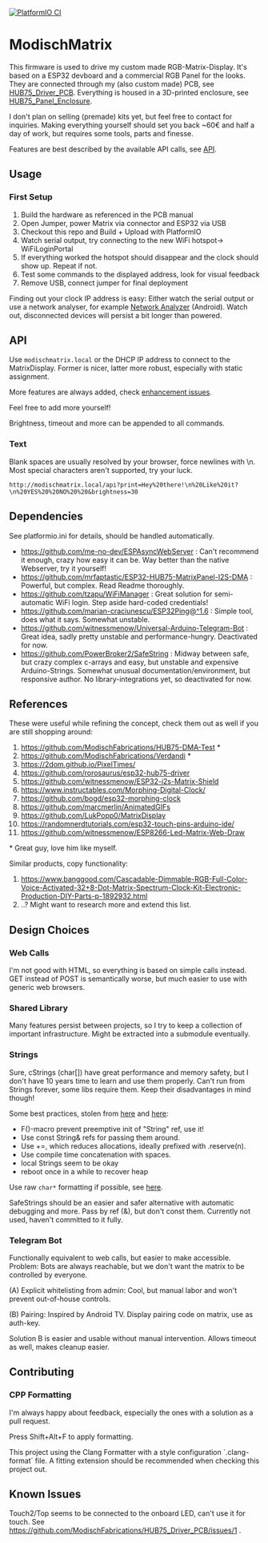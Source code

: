 [![PlatformIO CI](https://github.com/ModischFabrications/ModischMatrix/actions/workflows/pio.yml/badge.svg)](https://github.com/ModischFabrications/ModischMatrix/actions/workflows/pio.yml)

# ModischMatrix

This firmware is used to drive my custom made RGB-Matrix-Display. It's based on a ESP32 devboard and a commercial RGB Panel for the looks. 
They are connected through my (also custom made) PCB, see [HUB75_Driver_PCB](https://github.com/ModischFabrications/HUB75_Driver_PCB/). 
Everything is housed in a 3D-printed enclosure, see [HUB75_Panel_Enclosure](TODO).

I don't plan on selling (premade) kits yet, but feel free to contact for inquiries. 
Making everything yourself should set you back ~60€ and half a day of work, but requires some tools, parts and finesse.

Features are best described by the available API calls, see [API](#API).

## Usage

### First Setup
1. Build the hardware as referenced in the PCB manual 
2. Open Jumper, power Matrix via connector and ESP32 via USB
2. Checkout this repo and Build + Upload with PlatformIO
3. Watch serial output, try connecting to the new WiFi hotspot-> WiFiLoginPortal
4. If everything worked the hotspot should disappear and the clock should show up. Repeat if not.
5. Test some commands to the displayed address, look for visual feedback
5. Remove USB, connect jumper for final deployment

Finding out your clock IP address is easy: Either watch the serial output or use a network analyser, for example [Network Analyzer](https://play.google.com/store/apps/details?id=net.techet.netanalyzerlite.an) (Android).
Watch out, disconnected devices will persist a bit longer than powered.

## API

Use `modischmatrix.local` or the DHCP IP address to connect to the MatrixDisplay. Former is nicer, latter more robust, especially with static assignment.

More features are always added, check [enhancement issues](https://github.com/ModischFabrications/ModischMatrix/issues?q=is%3Aissue+is%3Aopen+label%3Aenhancement). 

Feel free to add more yourself!

Brightness, timeout and more can be appended to all commands. 

### Text
Blank spaces are usually resolved by your browser, force newlines with \n. Most special characters aren't supported, try your luck.

`http://modischmatrix.local/api?print=Hey%20there!\n%20Like%20it?\n%20YES%20%20NO%20%20&brightness=30`




## Dependencies 
See platformio.ini for details, should be handled automatically.

- https://github.com/me-no-dev/ESPAsyncWebServer : Can't recommend it enough, crazy how easy it can be. Way better than the native Webserver, try it yourself!
- https://github.com/mrfaptastic/ESP32-HUB75-MatrixPanel-I2S-DMA : Powerful, but complex. Read Readme thoroughly.
- https://github.com/tzapu/WiFiManager : Great solution for semi-automatic WiFi login. Step aside hard-coded credentials!
- https://github.com/marian-craciunescu/ESP32Ping@^1.6 : Simple tool, does what it says. Somewhat unstable.
- https://github.com/witnessmenow/Universal-Arduino-Telegram-Bot : Great idea, sadly pretty unstable and performance-hungry. Deactivated for now. 
- https://github.com/PowerBroker2/SafeString : Midway between safe, but crazy complex c-arrays and easy, but unstable and expensive Arduino-Strings. Somewhat unusual documentation/environment, but responsive author. No library-integrations yet, so deactivated for now. 

## References
These were useful while refining the concept, check them out as well if you are still shopping around: 

1. https://github.com/ModischFabrications/HUB75-DMA-Test \* 
1. https://github.com/ModischFabrications/Verdandi \* 
2. https://2dom.github.io/PixelTimes/
2. https://github.com/rorosaurus/esp32-hub75-driver
3. https://github.com/witnessmenow/ESP32-i2s-Matrix-Shield
3. https://www.instructables.com/Morphing-Digital-Clock/
4. https://github.com/bogd/esp32-morphing-clock
5. https://github.com/marcmerlin/AnimatedGIFs
6. https://github.com/LukPopp0/MatrixDisplay
7. https://randomnerdtutorials.com/esp32-touch-pins-arduino-ide/
8. https://github.com/witnessmenow/ESP8266-Led-Matrix-Web-Draw

\* Great guy, love him like myself. 

Similar products, copy functionality: 
1. https://www.banggood.com/Cascadable-Dimmable-RGB-Full-Color-Voice-Activated-32+8-Dot-Matrix-Spectrum-Clock-Kit-Electronic-Production-DIY-Parts-p-1892932.html
2. ..? Might want to research more and extend this list.


## Design Choices

### Web Calls
I'm not good with HTML, so everything is based on simple calls instead. GET instead of POST is semantically worse, but much easier to use with generic web browsers. 

### Shared Library
Many features persist between projects, so I try to keep a collection of important infrastructure. Might be extracted into a submodule eventually. 

### Strings
Sure, cStrings (char[]) have great performance and memory safety, but I don't have 10 years time to learn and use them properly. 
Can't run from Strings forever, some libs require them. Keep their disadvantages in mind though!

Some best practices, stolen from [here](https://cpp4arduino.com/2018/11/21/eight-tips-to-use-the-string-class-efficiently.html) and [here](https://www.forward.com.au/pfod/ArduinoProgramming/ArduinoStrings/index.html):
- F()-macro prevent preemptive init of "String" ref, use it!
- Use const String& refs for passing them around. 
- Use +=, which reduces allocations, ideally prefixed with .reserve(n). 
- Use compile time concatenation with spaces. 
- local Strings seem to be okay
- reboot once in a while to recover heap

Use raw `char*` formatting if possible, see [here](https://cpp4arduino.com/2020/02/07/how-to-format-strings-without-the-string-class.html).

SafeStrings should be an easier and safer alternative with automatic debugging and more. Pass by ref (&), but don't const them. Currently not used, haven't committed to it fully. 


### Telegram Bot
Functionally equivalent to web calls, but easier to make accessible. 
Problem: Bots are always reachable, but we don't want the matrix to be controlled by everyone. 

(A) Explicit whitelisting from admin: Cool, but manual labor and won't prevent out-of-house controls. 

(B) Pairing: Inspired by Android TV. Display pairing code on matrix, use as auth-key. 

Solution B is easier and usable without manual intervention. Allows timeout as well, makes cleanup easier. 

## Contributing
### CPP Formatting
I'm always happy about feedback, especially the ones with a solution as a pull request. 

Press Shift+Alt+F to apply formatting. 

This project using the Clang Formatter with a style configuration ´.clang-format´ file. A fitting extension should be recommended when checking this project out. 


## Known Issues
Touch2/Top seems to be connected to the onboard LED, can't use it for touch. See https://github.com/ModischFabrications/HUB75_Driver_PCB/issues/1 .
